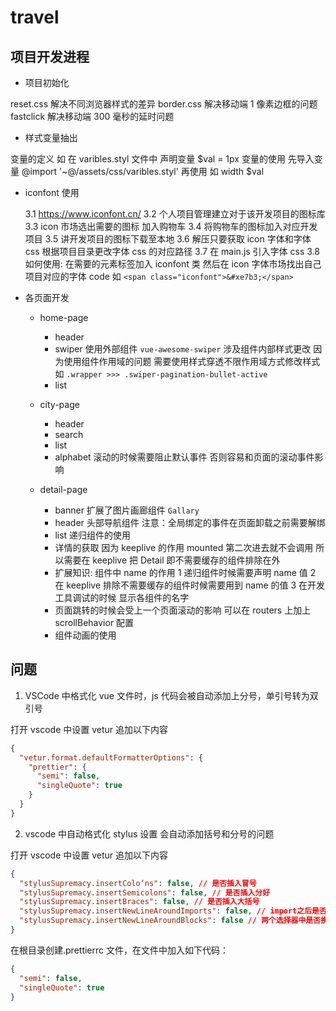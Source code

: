 # travel

## 项目开发进程

- 项目初始化

reset.css 解决不同浏览器样式的差异
border.css 解决移动端 1 像素边框的问题
fastclick 解决移动端 300 毫秒的延时问题

- 样式变量抽出

变量的定义 如 在 varibles.styl 文件中 声明变量 $val = 1px
变量的使用 先导入变量 @import '~@/assets/css/varibles.styl' 再使用 如 width $val

- iconfont 使用

  3.1 https://www.iconfont.cn/
  3.2 个人项目管理建立对于该开发项目的图标库
  3.3 icon 市场选出需要的图标 加入购物车
  3.4 将购物车的图标加入对应开发项目
  3.5 讲开发项目的图标下载至本地
  3.6 解压只要获取 icon 字体和字体 css 根据项目目录更改字体 css 的对应路径
  3.7 在 main.js 引入字体 css
  3.8 如何使用: 在需要的元素标签加入 iconfont 类 然后在 icon 字体市场找出自己项目对应的字体 code 如 `<span class="iconfont">&#xe7b3;</span>`

- 各页面开发

  - home-page

    - header
    - swiper
      使用外部组件 `vue-awesome-swiper`
      涉及组件内部样式更改
      因为使用组件作用域的问题 需要使用样式穿透不限作用域方式修改样式 如 `.wrapper >>> .swiper-pagination-bullet-active`
    - list

  - city-page

    - header
    - search
    - list
    - alphabet
      滚动的时候需要阻止默认事件 否则容易和页面的滚动事件影响

  - detail-page

    - banner
      扩展了图片画廊组件 `Gallary`
    - header
      头部导航组件
      注意：全局绑定的事件在页面卸载之前需要解绑
    - list
      递归组件的使用
    - 详情的获取 因为 keeplive 的作用 mounted 第二次进去就不会调用 所以需要在 keeplive 把 Detail 即不需要缓存的组件排除在外
    - 扩展知识: 组件中 name 的作用 1 递归组件时候需要声明 name 值 2 在 keeplive 排除不需要缓存的组件时候需要用到 name 的值 3 在开发工具调试的时候 显示各组件的名字
    - 页面跳转的时候会受上一个页面滚动的影响 可以在 routers 上加上 scrollBehavior 配置
    - 组件动画的使用

## 问题

1. VSCode 中格式化 vue 文件时，js 代码会被自动添加上分号，单引号转为双引号

打开 vscode 中设置 vetur 追加以下内容

```json
{
  "vetur.format.defaultFormatterOptions": {
    "prettier": {
      "semi": false,
      "singleQuote": true
    }
  }
}
```

2. vscode 中自动格式化 stylus 设置 会自动添加括号和分号的问题

打开 vscode 中设置 vetur 追加以下内容

```json
{
  "stylusSupremacy.insertColo‘ns": false, // 是否插入冒号
  "stylusSupremacy.insertSemicolons": false, // 是否插入分好
  "stylusSupremacy.insertBraces": false, // 是否插入大括号
  "stylusSupremacy.insertNewLineAroundImports": false, // import之后是否换行
  "stylusSupremacy.insertNewLineAroundBlocks": false // 两个选择器中是否换行
}
```

在根目录创建.prettierrc 文件，在文件中加入如下代码：

```json
{
  "semi": false,
  "singleQuote": true
}
```
